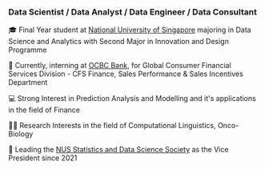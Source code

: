### Data Scientist / Data Analyst / Data Engineer / Data Consultant

🎓 Final Year student at [National University of Singapore](https://www.stat.nus.edu.sg/) majoring in Data Science and Analytics with Second Major in Innovation and Design Programme 

💼 Currently, interning at [OCBC Bank](https://www.ocbc.com/group/gateway.page), for Global Consumer Financial Services Division - CFS Finance, Sales Performance & Sales Incentives Department

💻 Strong Interest in Prediction Analysis and Modelling and it's applications in the field of Finance

💪🏽 Research Interests in the field of Computational Linguistics, Onco-Biology

🎯 Leading the [NUS Statistics and Data Science Society](https://sites.google.com/view/nussds?pli=1) as the Vice President since 2021
